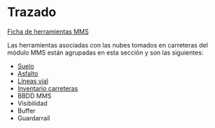 # Trazado

[Ficha de herramientas MMS](../fichas-de-herramientas/ficha-de-herramientas-mms.md)

Las herramientas asociadas con las nubes tomados en carreteras del módulo MMS están agrupadas en esta sección y son las siguientes:

* [Suelo](clasificar-suelo-de-trazado.md)
* [Asfalto](clasificar-lineas-de-vial.md)
* [Líneas vial](buscar-lineas-de-vial.md)
* [Inventario carreteras](buscar-objetos-en-el-trazado.md)
* BBDD MMS
* Visibilidad
* Buffer
* Guardarraíl

